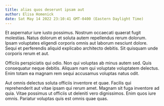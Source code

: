 ```yaml
---
title: alias quos deserunt ipsam aut
author: Elisa Homenick
date: Sat May 14 2022 23:10:41 GMT-0400 (Eastern Daylight Time)
---
```

Et aspernatur iure iusto possimus. Nostrum occaecati quaerat fugit molestias. Natus dolorum et soluta autem repellendus rerum dolorum. Ipsam voluptates eligendi corporis omnis aut laborum nesciunt dolore. Sequi et perferendis aliquid explicabo architecto debitis. Sit quisquam unde corporis rerum et aut.

 Officiis perspiciatis qui odio. Non qui voluptas ab minus autem sed. Quis consequatur neque debitis. Aliquam nam qui voluptate voluptatem delectus. Enim totam ea magnam rem sequi accusamus voluptas natus odit.

 Aut omnis delectus soluta officiis inventore et quae. Facilis qui reprehenderit aut vitae ipsam qui rerum amet. Magnam sit fuga inventore ad quia. Vitae possimus ut officiis ut deleniti vero dignissimos. Enim quos iure omnis. Pariatur voluptas quis est omnis quae quas.